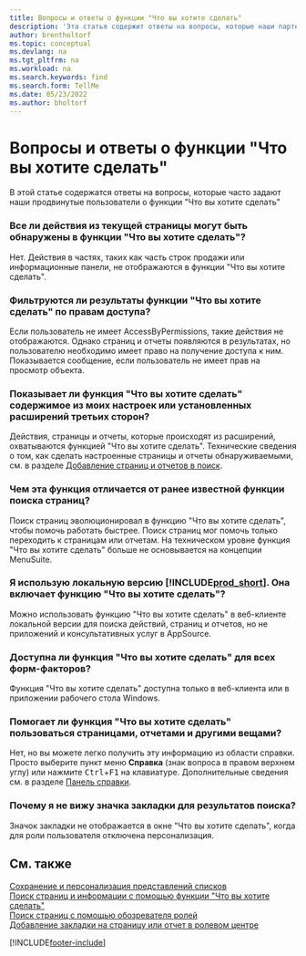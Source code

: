 ```yaml
---
title: Вопросы и ответы о функции "Что вы хотите сделать"
description: 'Эта статья содержит ответы на вопросы, которые наши партнеры и клиенты часто задают по поводу функции "Что вы хотите сделать".'
author: brentholtorf
ms.topic: conceptual
ms.devlang: na
ms.tgt_pltfrm: na
ms.workload: na
ms.search.keywords: find
ms.search.form: TellMe
ms.date: 05/23/2022
ms.author: bholtorf
---
```

# <a name="tell-me-faq" />Вопросы и ответы о функции "Что вы хотите сделать"
В этой статье содержатся ответы на вопросы, которые часто задают наши продвинутые пользователи о функции "Что вы хотите сделать"

### <a name="are-all-actions-from-my-current-page-discoverable-in-tell-me" />Все ли действия из текущей страницы могут быть обнаружены в функции "Что вы хотите сделать"?

Нет. Действия в частях, таких как часть строк продажи или информационные панели, не отображаются в функции "Что вы хотите сделать".

### <a name="are-the-results-in-tell-me-filtered-by-permissions" />Фильтруются ли результаты функции "Что вы хотите сделать" по правам доступа?

Если пользователь не имеет AccessByPermissions, такие действия не отображаются. Однако страниц и отчеты появляются в результатах, но пользователю необходимо имеет право на получение доступа к ним. Показывается сообщение, если пользователь не имеет прав на просмотр объекта.

### <a name="does-tell-me-display-content-from-my-customizations-or-installed-third-party-extensions" />Показывает ли функция "Что вы хотите сделать" содержимое из моих настроек или установленных расширений третьих сторон?

Действия, страницы и отчеты, которые происходят из расширений, охватываются функцией "Что вы хотите сделать". Технические сведения о том, как сделать настроенные страницы и отчеты обнаруживаемыми, см. в разделе [Добавление страниц и отчетов в поиск](/dynamics365/business-central/dev-itpro/developer/devenv-al-menusuite-functionality).

### <a name="what-makes-this-different-from-what-was-previously-known-as-page-search" />Чем эта функция отличается от ранее известной функции поиска страниц?

Поиск страниц эволюционировал в функцию "Что вы хотите сделать", чтобы помочь работать быстрее. Поиск страниц мог помочь только переходить к страницам или отчетам. На техническом уровне функция "Что вы хотите сделать" больше не основывается на концепции MenuSuite.

### <a name="i-use-on-premises--does-that-include-tell-me" />Я использую локальную версию [!INCLUDE[prod_short](includes/prod_short.md)]. Она включает функцию "Что вы хотите сделать"?

Можно использовать функцию "Что вы хотите сделать" в веб-клиенте локальной версии для поиска действий, страниц и отчетов, но не приложений и консультативных услуг в AppSource.

### <a name="is-tell-me-available-for-all-form-factors" />Доступна ли функция "Что вы хотите сделать" для всех форм-факторов?

Функция "Что вы хотите сделать" доступна только в веб-клиента или в приложении рабочего стола Windows.

<!-- removed in v20 because of Help pane
### <a name="are-the-documentation-results-available-in-any-language" />Are the documentation results available in any language?
The help articles display in the language you have specified in **My Settings**, if help is available in that language.
-->

### <a name="does-tell-me-give-me-help-on-how-to-use-pages-reports-and-other-things" />Помогает ли функция "Что вы хотите сделать" пользоваться страницами, отчетами и другими вещами?

Нет, но вы можете легко получить эту информацию из области справки. Просто выберите пункт меню **Справка** (знак вопроса в правом верхнем углу) или нажмите <kbd>Ctrl</kbd>+<kbd>F1</kbd> на клавиатуре. Дополнительные сведения см. в разделе [Панель справки](product-help-and-support.md#help-pane).

### <a name="why-dont-i-see-a-bookmark-icon-for-my-search-results" />Почему я не вижу значка закладки для результатов поиска?

Значок закладки не отображается в окне "Что вы хотите сделать", когда для роли пользователя отключена персонализация.


## <a name="see-also" />См. также
[Сохранение и персонализация представлений списков](ui-views.md)  
[Поиск страниц и информации с помощью функции "Что вы хотите сделать"](ui-search.md)  
[Поиск страниц с помощью обозревателя ролей](ui-role-explorer.md)  
[Добавление закладки на страницу или отчет в ролевом центре](ui-bookmarks.md)


[!INCLUDE[footer-include](includes/footer-banner.md)]
